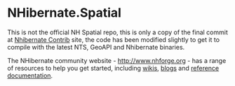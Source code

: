 NHibernate.Spatial
==================

This is not the official NH Spatial repo, this is only a copy of the final commit at [Nhibernate Contrib][NHContrib] site, 
the code has been modified slightly to get it to compile with the latest NTS, GeoAPI and Nhibernate binaries.


The NHibernate community website - <http://www.nhforge.org> - has a range of resources to help you get started,
including [wikis][NHWiki], [blogs][NHWiki] and [reference documentation][NH].

[NHWiki]: http://nhforge.org/wikis
[NHBlog]: http://nhforge.org/blogs/nhibernate
[NH]: http://nhforge.org/doc/nh/en/index.html
[NHContrib]: http://sourceforge.net/projects/nhcontrib/
